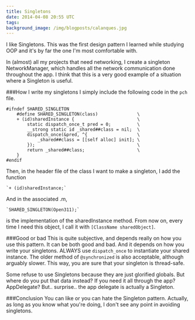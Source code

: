 ```yaml
---
title: Singletons
date: 2014-04-08 20:55 UTC
tags:
background_image: /img/blogposts/calanques.jpg
---
```


I like Singletons. This was the first design pattern I learned while studying OOP and it's by far the one I'm most comfortable with. 

In (almost) all my projects that need networking, I create a singleton NetworkManager, which handles all the network communication done throughout the app. I think that this is a very good example of a situation where a Singleton is useful.

###How I write my singletons
I simply include the following code in the `pch` file.

	#ifndef SHARED_SINGLETON
	    #define SHARED_SINGLETON(class)               \
	    + (id)sharedInstance {                        \
	        static dispatch_once_t pred = 0;          \
	        __strong static id _shared##class = nil;  \
	        dispatch_once(&pred, ^{                   \
	            _shared##class = [[self alloc] init]; \
	        });                                       \
	        return _shared##class;                    \
	    }
	#endif

Then, in the header file of the class I want to make a singleton, I add the function 

	`+ (id)sharedInstance;`

And in the associated .m, 

	`SHARED_SINGLETON(Open311);` 

is the implementation of the sharedInstance method. From now on, every time I need this object, I call it with `[ClassName sharedObject]`.

###Good or bad
This is quite subjective, and depends really on how you use this pattern. It can be both good and bad. And it depends on how you write your singletons. ALWAYS use `dispatch_once` to instantiate your shared instance. The older method of `@synchronized` is also acceptable, although arguably slower. This way, you are sure that your singleton is thread-safe.

Some refuse to use Singletons because they are just glorified globals. But where do you put that data instead? If you need it all through the app? AppDelegate? But.. surprise.. the app delegate is actually a Singleton.

###Conclusion
You can like or you can hate the Singleton pattern. Actually, as long as you know what you're doing, I don't see any point in avoiding singletons.
